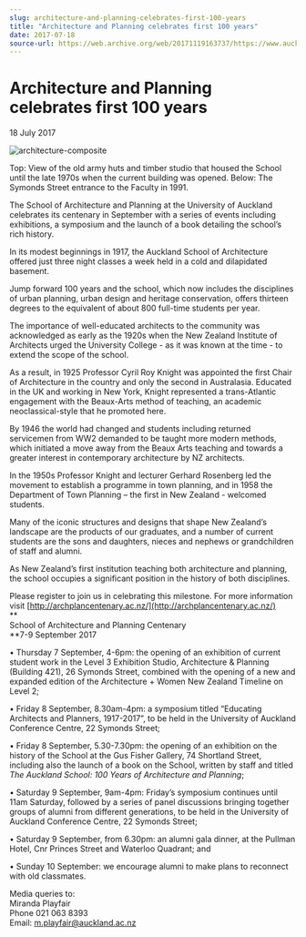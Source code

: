 ```yaml
---
slug: architecture-and-planning-celebrates-first-100-years
title: "Architecture and Planning celebrates first 100 years"
date: 2017-07-18
source-url: https://web.archive.org/web/20171119163737/https://www.auckland.ac.nz/en/about/news-events-and-notices/news/news-2017/07/architecture-and-planning-celebrates-first-100-years.html
---
```

Architecture and Planning celebrates first 100 years
====================================================

18 July 2017

![architecture-composite](https://www.auckland.ac.nz/en/about/news-events-and-notices/news/news-2017/07/architecture-and-planning-celebrates-first-100-years/_jcr_content/par/textimage/image.img.jpg/1500337820739.jpg "architecture-composite")

Top: View of the old army huts and timber studio that housed the School until the late 1970s when the current building was opened. Below: The Symonds Street entrance to the Faculty in 1991.

The School of Architecture and Planning at the University of Auckland celebrates its centenary in September with a series of events including exhibitions, a symposium and the launch of a book detailing the school’s rich history.  
  
In its modest beginnings in 1917, the Auckland School of Architecture offered just three night classes a week held in a cold and dilapidated basement.  
  
Jump forward 100 years and the school, which now includes the disciplines of urban planning, urban design and heritage conservation, offers thirteen degrees to the equivalent of about 800 full-time students per year.  
  
The importance of well-educated architects to the community was acknowledged as early as the 1920s when the New Zealand Institute of Architects urged the University College - as it was known at the time - to extend the scope of the school.  
  
As a result, in 1925 Professor Cyril Roy Knight was appointed the first Chair of Architecture in the country and only the second in Australasia. Educated in the UK and working in New York, Knight represented a trans-Atlantic engagement with the Beaux-Arts method of teaching, an academic neoclassical-style that he promoted here.

By 1946 the world had changed and students including returned servicemen from WW2 demanded to be taught more modern methods, which initiated a move away from the Beaux Arts teaching and towards a greater interest in contemporary architecture by NZ architects.  
  
In the 1950s Professor Knight and lecturer Gerhard Rosenberg led the movement to establish a programme in town planning, and in 1958 the Department of Town Planning – the first in New Zealand - welcomed students.  
  
Many of the iconic structures and designs that shape New Zealand’s landscape are the products of our graduates, and a number of current students are the sons and daughters, nieces and nephews or grandchildren of staff and alumni.  
  
As New Zealand’s first institution teaching both architecture and planning, the school occupies a significant position in the history of both disciplines.

Please register to join us in celebrating this milestone. For more information visit [http://archplancentenary.ac.nz/](http://archplancentenary.ac.nz/)  
**  
School of Architecture and Planning Centenary  
**7-9 September 2017

• Thursday 7 September, 4-6pm: the opening of an exhibition of current student work in the Level 3 Exhibition Studio, Architecture & Planning (Building 421), 26 Symonds Street, combined with the opening of a new and expanded edition of the Architecture + Women New Zealand Timeline on Level 2;

• Friday 8 September, 8.30am-4pm: a symposium titled “Educating Architects and Planners, 1917-2017”, to be held in the University of Auckland Conference Centre, 22 Symonds Street;  

• Friday 8 September, 5.30-7.30pm: the opening of an exhibition on the history of the School at the Gus Fisher Gallery, 74 Shortland Street, including also the launch of a book on the School, written by staff and titled _The Auckland School: 100 Years of Architecture and Planning_;  
  
• Saturday 9 September, 9am-4pm: Friday’s symposium continues until 11am Saturday, followed by a series of panel discussions bringing together groups of alumni from different generations, to be held in the University of Auckland Conference Centre, 22 Symonds Street;  
  
• Saturday 9 September, from 6.30pm: an alumni gala dinner, at the Pullman Hotel, Cnr Princes Street and Waterloo Quadrant; and  
  
• Sunday 10 September: we encourage alumni to make plans to reconnect with old classmates.

Media queries to:  
Miranda Playfair  
Phone 021 063 8393  
Email: [m.playfair@auckland.ac.nz](mailto:m.playfair@auckland.ac.nz)
